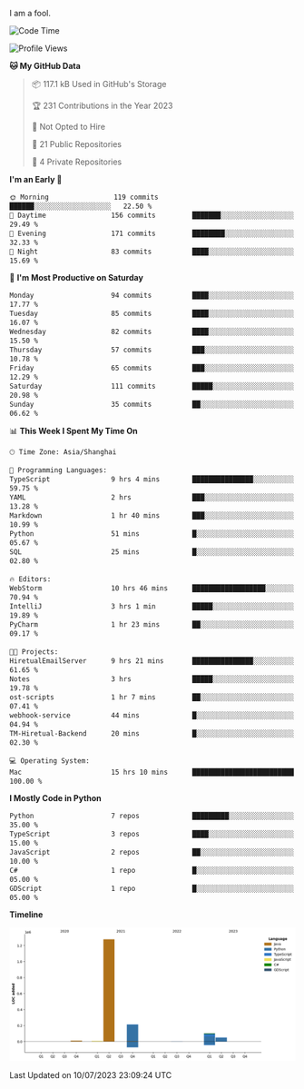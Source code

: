 I am a fool.

<!--START_SECTION:waka-->
![Code Time](http://img.shields.io/badge/Code%20Time-533%20hrs%208%20mins-blue)

![Profile Views](http://img.shields.io/badge/Profile%20Views-0-blue)

**🐱 My GitHub Data** 

> 📦 117.1 kB Used in GitHub's Storage 
 > 
> 🏆 231 Contributions in the Year 2023
 > 
> 🚫 Not Opted to Hire
 > 
> 📜 21 Public Repositories 
 > 
> 🔑 4 Private Repositories 
 > 
**I'm an Early 🐤** 

```text
🌞 Morning                119 commits         ██████░░░░░░░░░░░░░░░░░░░   22.50 % 
🌆 Daytime                156 commits         ███████░░░░░░░░░░░░░░░░░░   29.49 % 
🌃 Evening                171 commits         ████████░░░░░░░░░░░░░░░░░   32.33 % 
🌙 Night                  83 commits          ████░░░░░░░░░░░░░░░░░░░░░   15.69 % 
```
📅 **I'm Most Productive on Saturday** 

```text
Monday                   94 commits          ████░░░░░░░░░░░░░░░░░░░░░   17.77 % 
Tuesday                  85 commits          ████░░░░░░░░░░░░░░░░░░░░░   16.07 % 
Wednesday                82 commits          ████░░░░░░░░░░░░░░░░░░░░░   15.50 % 
Thursday                 57 commits          ███░░░░░░░░░░░░░░░░░░░░░░   10.78 % 
Friday                   65 commits          ███░░░░░░░░░░░░░░░░░░░░░░   12.29 % 
Saturday                 111 commits         █████░░░░░░░░░░░░░░░░░░░░   20.98 % 
Sunday                   35 commits          ██░░░░░░░░░░░░░░░░░░░░░░░   06.62 % 
```


📊 **This Week I Spent My Time On** 

```text
🕑︎ Time Zone: Asia/Shanghai

💬 Programming Languages: 
TypeScript               9 hrs 4 mins        ███████████████░░░░░░░░░░   59.75 % 
YAML                     2 hrs               ███░░░░░░░░░░░░░░░░░░░░░░   13.28 % 
Markdown                 1 hr 40 mins        ███░░░░░░░░░░░░░░░░░░░░░░   10.99 % 
Python                   51 mins             █░░░░░░░░░░░░░░░░░░░░░░░░   05.67 % 
SQL                      25 mins             █░░░░░░░░░░░░░░░░░░░░░░░░   02.80 % 

🔥 Editors: 
WebStorm                 10 hrs 46 mins      ██████████████████░░░░░░░   70.94 % 
IntelliJ                 3 hrs 1 min         █████░░░░░░░░░░░░░░░░░░░░   19.89 % 
PyCharm                  1 hr 23 mins        ██░░░░░░░░░░░░░░░░░░░░░░░   09.17 % 

🐱‍💻 Projects: 
HiretualEmailServer      9 hrs 21 mins       ███████████████░░░░░░░░░░   61.65 % 
Notes                    3 hrs               █████░░░░░░░░░░░░░░░░░░░░   19.78 % 
ost-scripts              1 hr 7 mins         ██░░░░░░░░░░░░░░░░░░░░░░░   07.41 % 
webhook-service          44 mins             █░░░░░░░░░░░░░░░░░░░░░░░░   04.94 % 
TM-Hiretual-Backend      20 mins             █░░░░░░░░░░░░░░░░░░░░░░░░   02.30 % 

💻 Operating System: 
Mac                      15 hrs 10 mins      █████████████████████████   100.00 % 
```

**I Mostly Code in Python** 

```text
Python                   7 repos             █████████░░░░░░░░░░░░░░░░   35.00 % 
TypeScript               3 repos             ████░░░░░░░░░░░░░░░░░░░░░   15.00 % 
JavaScript               2 repos             ██░░░░░░░░░░░░░░░░░░░░░░░   10.00 % 
C#                       1 repo              █░░░░░░░░░░░░░░░░░░░░░░░░   05.00 % 
GDScript                 1 repo              █░░░░░░░░░░░░░░░░░░░░░░░░   05.00 % 
```



**Timeline**

![Lines of Code chart](https://raw.githubusercontent.com/VeejaLiu/VeejaLiu/master/assets/bar_graph.png)


 Last Updated on 10/07/2023 23:09:24 UTC
<!--END_SECTION:waka-->
